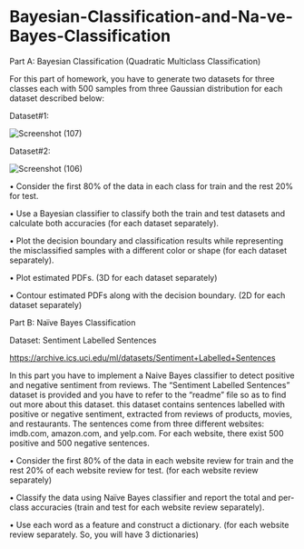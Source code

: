 # Bayesian-Classification-and-Na-ve-Bayes-Classification
Part A: Bayesian Classification (Quadratic Multiclass Classification)

For this part of homework, you have to generate two datasets for three classes each with 500 samples from three Gaussian distribution for each dataset described below:

Dataset#1:

![Screenshot (107)](https://github.com/razimasoodi/Bayesian-Classification-and-Naive-Bayes-Classification/assets/170275013/fff59670-abd9-4298-848e-ef7ee1acb431)


Dataset#2:

![Screenshot (106)](https://github.com/razimasoodi/Bayesian-Classification-and-Naive-Bayes-Classification/assets/170275013/c965b9eb-d99b-450a-94a0-551b8a104972)


• Consider the first 80% of the data in each class for train and the rest 20% for test.

• Use a Bayesian classifier to classify both the train and test datasets and calculate both
accuracies (for each dataset separately).

• Plot the decision boundary and classification results while representing the misclassified samples with a different color or shape (for each dataset separately).

• Plot estimated PDFs. (3D for each dataset separately)

• Contour estimated PDFs along with the decision boundary. (2D for each dataset separately)



Part B: Naïve Bayes Classification

Dataset: Sentiment Labelled Sentences

https://archive.ics.uci.edu/ml/datasets/Sentiment+Labelled+Sentences

In this part you have to implement a Naive Bayes classifier to detect positive and negative sentiment from reviews. The “Sentiment Labelled Sentences” dataset is provided and you have to refer to the “readme” file so as to find out more about this dataset. this dataset contains sentences labelled with positive or negative sentiment, extracted from reviews of products, movies, and restaurants. The sentences come from three different websites: imdb.com, amazon.com, and yelp.com. For each website, there exist 500 positive and 500 negative sentences.

• Consider the first 80% of the data in each website review for train and the rest 20% of each website review for test. (for each website review separately)

• Classify the data using Naïve Bayes classifier and report the total and per-class accuracies (train and test for each website review separately).

• Use each word as a feature and construct a dictionary. (for each website review separately. So, you will have 3 dictionaries)

